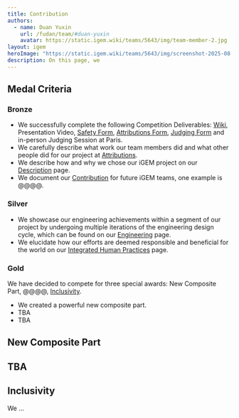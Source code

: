 ```yaml
---
title: Contribution
authors:
  - name: Duan Yuxin
    url: /fudan/team/#duan-yuxin
    avatar: https://static.igem.wiki/teams/5643/img/team-member-2.jpg
layout: igem
heroImage: "https://static.igem.wiki/teams/5643/img/screenshot-2025-08-06-at-21-23-43.webp"
description: On this page, we 
---
```


## Medal Criteria

### Bronze

- We successfully complete the following Competition Deliverables: [Wiki](/), Presentation Video, [Safety Form](https://teams.igem.org/5643/safety), [Attributions Form](https://teams.igem.org/5643/attributions), [Judging Form](https://teams.igem.org/5643/judging) and in-person Judging Session at Paris.
- We carefully describe what work our team members did and what other people did for our project at [Attributions](/attributions/).
- We describe how and why we chose our iGEM project on our [Description](/description/) page.
- We document our [Contribution](/contribution/) for future iGEM teams, one example is @@@@.

### Silver

- We showcase our engineering achievements within a segment of our project by undergoing multiple iterations of the engineering design cycle, which can be found on our [Engineering](/engineering/) page.
- We elucidate how our efforts are deemed responsible and beneficial for the world on our [Integrated Human Practices](/human-practices/) page.

### Gold

We have decided to compete for three special awards: New Composite Part, @@@@, [Inclusivity](/inclusivity/).

- We created a powerful new composite part.
- TBA
- TBA


## New Composite Part


## TBA


## Inclusivity

We ...
